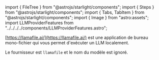 import { FileTree } from "@astrojs/starlight/components";
import { Steps } from "@astrojs/starlight/components";
import { Tabs, TabItem } from "@astrojs/starlight/components";
import { Image } from "astro:assets";
import LLMProviderFeatures from "../../../../components/LLMProviderFeatures.astro";

[https://llamafile.ai/](https://llamafile.ai/) est une application de bureau mono-fichier qui vous permet d'exécuter un LLM localement.

Le fournisseur est `llamafile` et le nom du modèle est ignoré.